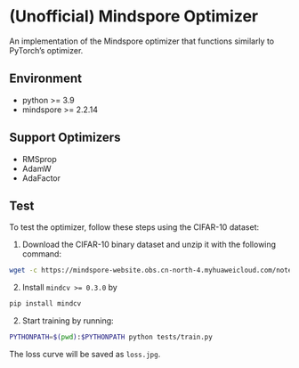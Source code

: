 # (Unofficial) Mindspore Optimizer

An implementation of the Mindspore optimizer that functions similarly to PyTorch’s optimizer.

## Environment

- python >= 3.9
- mindspore >= 2.2.14

## Support Optimizers

- RMSprop
- AdamW
- AdaFactor

## Test
To test the optimizer, follow these steps using the CIFAR-10 dataset:

1. Download the CIFAR-10 binary dataset and unzip it with the following command:

```bash
wget -c https://mindspore-website.obs.cn-north-4.myhuaweicloud.com/notebook/datasets/cifar-10-binary.tar.gz -P tests/data/ && tar xzf tests/data/cifar-10-binary.tar.gz -C tests/data/
```

2. Install `mindcv >= 0.3.0` by

```bash
pip install mindcv
```

2. Start training by running:

```bash
PYTHONPATH=$(pwd):$PYTHONPATH python tests/train.py
```

The loss curve will be saved as `loss.jpg`.
